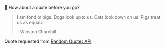 📣 How about a quote before you go?

> I am fond of pigs. Dogs look up to us. Cats look down on us. Pigs treat us as equals.
>
> <p>- Winston Churchill</p>

Quote requested from [Random Quotes API](https://github.com/lukePeavey/quotable)
